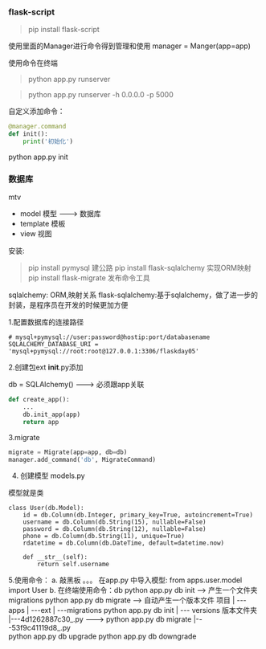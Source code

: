 ### flask-script

> pip install flask-script

使用里面的Manager进行命令得到管理和使用
manager = Manger(app=app)

使用命令在终端
> python app.py runserver

> python app.py runserver -h 0.0.0.0 -p 5000

自定义添加命令：
```python
@manager.command
def init():
    print('初始化')
```

python app.py init

### 数据库
mtv
- model 模型 ---> 数据库
- template 模板
- view 视图

安装:
> pip install pymysql   建公路
> pip install flask-sqlalchemy  实现ORM映射
> pip install flask-migrate 发布命令工具


sqlalchemy: ORM,映射关系
flask-sqlalchemy:基于sqlalchemy，做了进一步的封装，是程序员在开发的时候更加方便



1.配置数据库的连接路径
```
# mysql+pymysql://user:password@hostip:port/databasename
SQLALCHEMY_DATABASE_URI = 'mysql+pymysql://root:root@127.0.0.1:3306/flaskday05'
```

2.创建包ext
__init__.py添加

db = SQLAlchemy() ---> 必须跟app关联

```python
def create_app():
    ...
    db.init_app(app)
    return app
```

3.migrate
```python
migrate = Migrate(app=app, db=db)
manager.add_command('db', MigrateCommand)
```

4. 创建模型
models.py
    
模型就是类
    
```
class User(db.Model):
    id = db.Column(db.Integer, primary_key=True, autoincrement=True)
    username = db.Column(db.String(15), nullable=False)
    password = db.Column(db.String(12), nullable=False)
    phone = db.Column(db.String(11), unique=True)
    rdatetime = db.Column(db.DateTime, default=datetime.now)

    def __str__(self):
        return self.username
```

5.使用命令：
a. 敲黑板 。。。
    在app.py 中导入模型: from apps.user.model import User
b. 在终端使用命令：db
    python app.py db init --> 产生一个文件夹 migrations
    python app.py db migrate --> 自动产生一个版本文件
    项目
      | ---apps
      | ---ext
      | ---migrations  python app.py db init
           | --- versions 版本文件夹
                |---4d1262887c30_.py  ---> python app.py db migrate
                |---53f9c41119d8_.py  
                                        python app.py db upgrade
                                        python app.py db downgrade                                      


